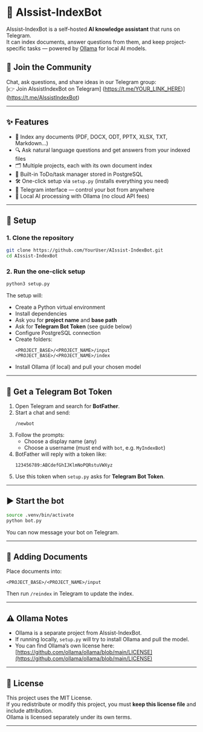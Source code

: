 # 🤖 AIssist-IndexBot

AIssist-IndexBot is a self-hosted **AI knowledge assistant** that runs on Telegram.  
It can index documents, answer questions from them, and keep project-specific tasks — powered by [Ollama](https://ollama.com/) for local AI models.

## 💬 Join the Community
Chat, ask questions, and share ideas in our Telegram group:  
[👉 Join AIssistIndexBot on Telegram]  (https://t.me/YOUR_LINK_HERE)](https://t.me/AIssistIndexBot)



---

## ✨ Features

- 📂 Index any documents (PDF, DOCX, ODT, PPTX, XLSX, TXT, Markdown…)
- 🔍 Ask natural language questions and get answers from your indexed files
- 🗂️ Multiple projects, each with its own document index
- 📝 Built-in ToDo/task manager stored in PostgreSQL
- 🛠️ One-click setup via `setup.py` (installs everything you need)
- 💬 Telegram interface — control your bot from anywhere
- 🧠 Local AI processing with Ollama (no cloud API fees)

---

## 🚀 Setup

### 1. Clone the repository
```bash
git clone https://github.com/YourUser/AIssist-IndexBot.git
cd AIssist-IndexBot
```

### 2. Run the one-click setup
```bash
python3 setup.py
```
The setup will:
- Create a Python virtual environment
- Install dependencies
- Ask you for **project name** and **base path**
- Ask for **Telegram Bot Token** (see guide below)
- Configure PostgreSQL connection
- Create folders:
  ```
  <PROJECT_BASE>/<PROJECT_NAME>/input
  <PROJECT_BASE>/<PROJECT_NAME>/index
  ```
- Install Ollama (if local) and pull your chosen model

---

## 💬 Get a Telegram Bot Token

1. Open Telegram and search for **BotFather**.
2. Start a chat and send:
   ```
   /newbot
   ```
3. Follow the prompts:
   - Choose a display name (any)
   - Choose a username (must end with `bot`, e.g. `MyIndexBot`)
4. BotFather will reply with a token like:
   ```
   123456789:ABCdefGhIJKlmNoPQRstuVWXyz
   ```
5. Use this token when `setup.py` asks for **Telegram Bot Token**.

---

## ▶️ Start the bot
```bash
source .venv/bin/activate
python bot.py
```
You can now message your bot on Telegram.

---

## 📂 Adding Documents
Place documents into:
```
<PROJECT_BASE>/<PROJECT_NAME>/input
```
Then run `/reindex` in Telegram to update the index.

---

## ⚠️ Ollama Notes
- Ollama is a separate project from AIssist-IndexBot.
- If running locally, `setup.py` will try to install Ollama and pull the model.
- You can find Ollama’s own license here:  
  [https://github.com/ollama/ollama/blob/main/LICENSE](https://github.com/ollama/ollama/blob/main/LICENSE)

---

## 📜 License
This project uses the MIT License.  
If you redistribute or modify this project, you must **keep this license file** and include attribution.  
Ollama is licensed separately under its own terms.

---
